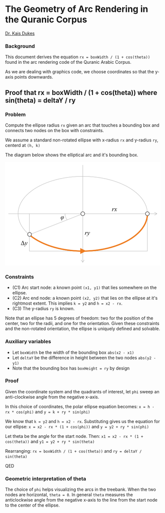 # The Geometry of Arc Rendering in the Quranic Corpus

[Dr. Kais Dukes](https://github.com/kaisdukes)

### Background

This document derives the equation `rx = boxWidth / (1 + cos(theta))` found in the arc rendering code of the Quranic Arabic Corpus.

As we are dealing with graphics code, we choose coordinates so that the y-axis points downwards.

## Proof that rx = boxWidth / (1 + cos(theta)) where sin(theta) = deltaY / ry

### Problem

Compute the ellipse radius `rx` given an arc that touches a bounding box and connects two nodes on the box with constraints.

We assume a standard non-rotated ellipse with x-radius `rx` and y-radius `ry`, centerd at `(h, k)`

The diagram below shows the elliptical arc and it's bounding box.

![](https://github.com/kaisdukes/quranic-corpus/blob/main/docs/arcs/arc-diagram.svg)

### Constraints

* (C1) Arc start node: a known point `(x1, y1)` that lies somewhere on the ellipse.
* (C2) Arc end node: a known point `(x2, y2)` that lies on the ellipse at it's rightmost extent. This implies `k = y2` and `h = x2 - rx`.
* (C3) The y-radius `ry` is known.

Note that an ellipse has 5 degrees of freedom: two for the position of the center, two for the radii, and one for the orientation. Given these constraints and the non-rotated orientation, the ellipse is uniquely defined and solvable.

### Auxiliary variables

* Let `boxWidth` be the width of the bounding box `abs(x2 - x1)`
* Let `deltaY` be the difference in height between the two nodes `abs(y2 - y1)`
* Note that the bounding box has `boxHeight = ry` by design

### Proof

Given the coordinate system and the quadrants of interest, let `phi` sweep an anti-clockwise angle from the negative x-axis.

In this choice of coordinates, the polar ellipse equation becomes: `x = h - rx * cos(phi)` and `y = k + ry * sin(phi)`

We know that `k = y2` and `h = x2 - rx`. Substituting gives us the equation for our ellipse: `x = x2 - rx * (1 + cos(phi))` and `y = y2 + ry * sin(phi)`

Let theta be the angle for the start node. Then: `x1 = x2 - rx * (1 + cos(theta))` and `y1 = y2 + ry * sin(theta)`

Rearranging: `rx = boxWidth / (1 + cos(theta))` and `ry = deltaY / sin(theta)`

QED

### Geometric interpretation of theta

The choice of `phi` helps visualizing the arcs in the treebank. When the two nodes are horizontal, `theta = 0`. In general `theta` measures the anticlockwise angle from the negative x-axis to the line from the start node to the center of the ellipse.